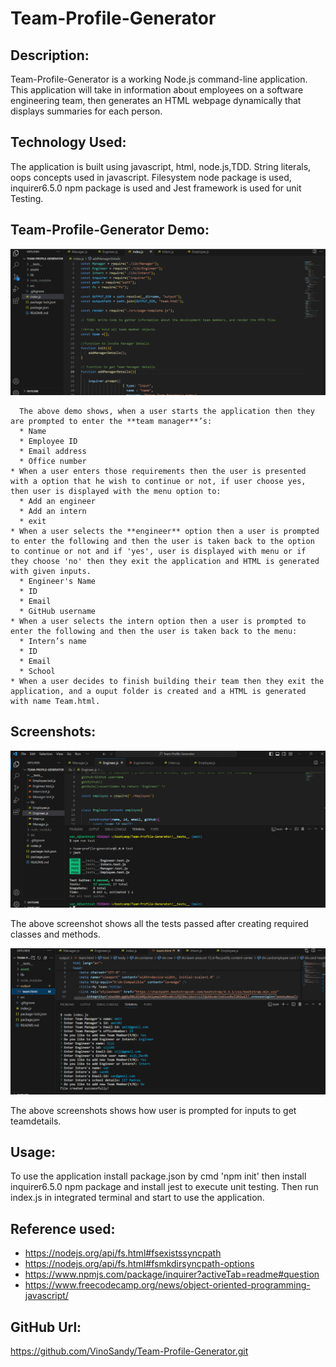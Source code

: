 # Team-Profile-Generator
## Description:
   Team-Profile-Generator is a working Node.js command-line application. This application will take in information about employees on a software engineering team, then generates an HTML webpage dynamically that displays summaries for each person.

## Technology Used:
   The application is built using javascript, html, node.js,TDD. String literals, oops concepts used in javascript.
   Filesystem node package is used, inquirer6.5.0 npm package is used and Jest framework is used for unit Testing.

## Team-Profile-Generator Demo:
  ![Demo](./assets/TeamProfileDemo.gif)  

      The above demo shows, when a user starts the application then they are prompted to enter the **team manager**’s:
      * Name
      * Employee ID
      * Email address
      * Office number
    * When a user enters those requirements then the user is presented with a option that he wish to continue or not, if user choose yes, then user is displayed with the menu option to:
      * Add an engineer
      * Add an intern 
      * exit
    * When a user selects the **engineer** option then a user is prompted to enter the following and then the user is taken back to the option to continue or not and if 'yes', user is displayed with menu or if they choose 'no' then they exit the application and HTML is generated with given inputs.
      * Engineer's Name
      * ID
      * Email
      * GitHub username
    * When a user selects the intern option then a user is prompted to enter the following and then the user is taken back to the menu:
      * Intern’s name
      * ID
      * Email
      * School
    * When a user decides to finish building their team then they exit the application, and a ouput folder is created and a HTML is generated with name Team.html.

## Screenshots:
   ![Test passed](./assets/Test_Result.png)

   The above screenshot shows all the tests passed after creating required classes and methods.

   ![Command Line Input screenshot](./assets/CMD_Execution.png)

   The above screenshots shows how user is prompted for inputs to get teamdetails.

## Usage:
   To use the application install package.json by cmd 'npm init' then install
   inquirer6.5.0 npm package and install jest to execute unit testing.
   Then run index.js in integrated terminal and start to use the application.

## Reference used:

  * https://nodejs.org/api/fs.html#fsexistssyncpath
  * https://nodejs.org/api/fs.html#fsmkdirsyncpath-options
  * https://www.npmjs.com/package/inquirer?activeTab=readme#question
  * https://www.freecodecamp.org/news/object-oriented-programming-javascript/     

## GitHub Url:
   https://github.com/VinoSandy/Team-Profile-Generator.git
   
